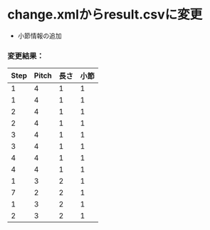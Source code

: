 # change.xmlからresult.csvに変更
- 小節情報の追加

### 変更結果：

|Step|Pitch|長さ|小節|
|----|----|----|----|
|1|4|1|1|
|1|4|1|1|
|2|4|1|1|
|2|4|1|1|
|3|4|1|1|
|3|4|1|1|
|4|4|1|1|
|4|4|1|1|
|1|3|2|1|
|7|2|2|1|
|1|3|2|1|
|2|3|2|1|
